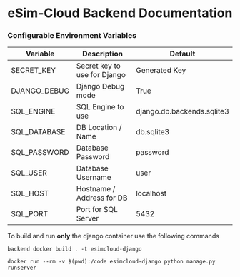# eSim-Cloud Backend Documentation



### Configurable Environment Variables
|  Variable 	|   Description	| Default
|---	    	|---            |---
| SECRET_KEY  	|   Secret key to use for Django| Generated Key
| DJANGO_DEBUG	|   Django Debug mode| True
| SQL_ENGINE    | SQL Engine to use  | django.db.backends.sqlite3
| SQL_DATABASE  | DB Location / Name | db.sqlite3
| SQL_PASSWORD  | Database Password  | password
| SQL_USER      | Database Username  | user
| SQL_HOST      | Hostname / Address for DB | localhost
| SQL_PORT      | Port for SQL Server | 5432



To build and run **only** the django container use the following commands

```backend docker build . -t esimcloud-django```

``` docker run --rm -v $(pwd):/code esimcloud-django python manage.py runserver ```
